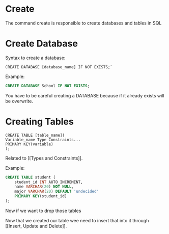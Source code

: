 
# Create

The command create is responsible to create databases and tables in SQL

# Create Database

Syntax to create a database:

```
CREATE DATABASE [database_name] IF NOT EXISTS;`
```

Example:

```SQL
CREATE DATABASE School IF NOT EXISTS;
```

You have to be careful creating a DATABASE because if it already exists will be overwrite.

# Creating Tables

```
CREATE TABLE [table_name](
Variable_name Type Constraints...
PRIMARY KEY(variable)
);
```

Related to [[Types and Constraints]].

Example:

```SQL
CREATE TABLE student (
	student_id INT AUTO_INCREMENT,
    name VARCHAR(20) NOT NULL,
    major VARCHAR(20) DEFAULT 'undecided'
    PRIMARY KEY(student_id)
);
```

Now if we want to drop those tables 

Now that we created our table wee need to insert that into it through [[Insert, Update and Delete]].
